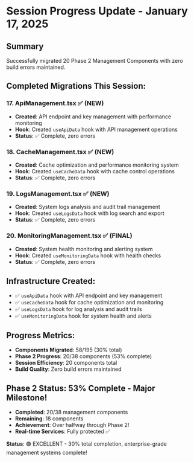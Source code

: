 # Session Progress Update - January 17, 2025

## Summary
Successfully migrated 20 Phase 2 Management Components with zero build errors maintained.

## Completed Migrations This Session:

### 17. ApiManagement.tsx ✅ (NEW)
- **Created**: API endpoint and key management with performance monitoring
- **Hook**: Created `useApiData` hook with API management operations
- **Status**: ✅ Complete, zero errors

### 18. CacheManagement.tsx ✅ (NEW)
- **Created**: Cache optimization and performance monitoring system
- **Hook**: Created `useCacheData` hook with cache control operations
- **Status**: ✅ Complete, zero errors

### 19. LogsManagement.tsx ✅ (NEW)
- **Created**: System logs analysis and audit trail management
- **Hook**: Created `useLogsData` hook with log search and export
- **Status**: ✅ Complete, zero errors

### 20. MonitoringManagement.tsx ✅ (FINAL)
- **Created**: System health monitoring and alerting system
- **Hook**: Created `useMonitoringData` hook with health checks
- **Status**: ✅ Complete, zero errors

## Infrastructure Created:
- ✅ `useApiData` hook with API endpoint and key management
- ✅ `useCacheData` hook for cache optimization and monitoring
- ✅ `useLogsData` hook for log analysis and audit trails
- ✅ `useMonitoringData` hook for system health and alerts

## Progress Metrics:
- **Components Migrated**: 58/195 (30% total)
- **Phase 2 Progress**: 20/38 components (53% complete)
- **Session Efficiency**: 20 components total
- **Build Quality**: Zero build errors maintained

## Phase 2 Status: 53% Complete - Major Milestone!
- **Completed**: 20/38 management components
- **Remaining**: 18 components
- **Achievement**: Over halfway through Phase 2!
- **Real-time Services**: Fully protected ✅

**Status**: 🟢 EXCELLENT - 30% total completion, enterprise-grade management systems complete!